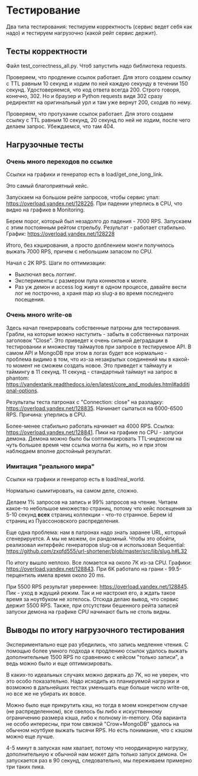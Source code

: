 # Тестирование

Два типа тестирования: тестируем корректность (сервис ведет себя как надо) и тестируем нагрузочно (какой рейт сервис держит).

## Тесты корректности

Файл test_correctness_all.py. Чтоб запустить надо библиотека requests.

Проверяем, что продление ссылок работает. Для этого создаем ссылку с TTL равным 10 секунд и ходим по ней каждую секунду в течении 150 секунд. Удостоверяемся, что код ответа всегда 200. Строго говоря, конечно, 302. Но и браузер и Python requests видя 302 сразу редиректят на оригинальный урл и там уже вернут 200, сходив по нему.

Проверяем, что протухание ссылок работает. Для этого создаем ссылку с TTL равным 10 секунд, 20 секунд по ней не ходим, после чего делаем запрос. Убеждаемся, что там 404.

## Нагрузочные тесты

### Очень много переходов по ссылке

Ссылки на графики и генератор есть в load/get_one_long_link.

Это самый благоприятный кейс.

Запускаем на большом рейте запросов, чтобы сервис упал: https://overload.yandex.net/128226. При падении уперлись в CPU, что видно на графике в Monitoring.

Берем порог, который был незадолго до падения - 7000 RPS. Запускаем с этим постоянным рейтом стрельбу. Результат - работает стабильно. График: https://overload.yandex.net/128228

Итого, без кэширования, а просто долблением монги получилось выжать 7000 RPS, причем с небольшим запасом по CPU.

Начал с 2K RPS. Шаги по оптимизации:
  - Выключил весь логгинг.
  - Эксперименты с размером пула коннектов к монге.
  - Раз уж демон и access log живут в одном процессе, давайте вести лог не построчно, а храня map из slug-а во время последнего посещения.

### Очень много write-ов

Здесь начал генерировать собственные патроны для тестирования. Грабли, на которые можно наступить - забыть в собственных патронах заголовок "Close". Это приведет к очень сильной деградации в тестировании и множеству таймаутов при запросе в тестируемое API. В самом API и MongoDB при этом в логах будет все нормально - проблема видимо в том, что из-за незакрытых соединений мы в какой-то момент не сможем создать новое. Это приведет к таймауту и таймингу в 11 секунд. 11 секунд - стандартный таймаут на запрос в phantom: https://yandextank.readthedocs.io/en/latest/core_and_modules.html#additional-options.

Результаты теста патронах с "Connection: close" на разладку: https://overload.yandex.net/128835. Начинает сыпаться на 6000-6500 RPS. Причина: уперлись в CPU.

Более-менее стабильно работать начинает на 4000 RPS. Ссылка: https://overload.yandex.net/128841. Пики на графике по CPU - запуски демона. Демона можно было бы соптимизировать TTL-индексом на чуть большее время чем ссылка могла бы жить, но и при этом наблюдаем вполне достойный результат.

### Имитация "реального мира"

Ссылки на графики и генератор есть в load/real_world.

Нормально сымитировать, на самом деле, сложно.

Делаем 1% запросов на запись и 99% запросов на чтение. Читаем какое-то небольшое множество страниц, потому что кейс посещения за 5-10 секунд  __всех__ страниц коллекции - что-то странное. Берем id страниц из Пуассоновского распределения.

Еще одна проблема: нам в патронах надо знать заранее URL, который сгенерируется. А мы не можем, он рандомный. Чтобы это обойти, реализовал интерфейс генераторов slug-ов и использовал Sequential: https://github.com/zxqfd555/url-shortener/blob/master/src/lib/slug.h#L32

По итогу вышло неплохо. Все ломается на около 7К из-за CPU. Графики: https://overload.yandex.net/128843. При 6K работало на грани - 99.5-перцентиль имела время около 20 ms.

При 5500 RPS результат увереннее: https://overload.yandex.net/128845. Пик - уход в ждущий режим. Так и не настроил его, а ждать такое время за ноутбуком не хотелось. Отсюда делаю вывод, что сервис держит 5500 RPS. Также, при отсутствии бешенного рейта записей запуски демона на графике CPU начинают быть не столь видны.

## Выводы по итогу нагрузочного тестирования

Экспериментально еще раз убедились, что запись медленне чтения. С помощью более умного подхода к продлению ссылок удалось выжать дополнительные 1500 RPS по сравнению с кейсом "только записи", а ведь можно было и еще оптимизировать.

В каких-то идеальных случаях можно держать до 7K, но не уверен, что это особо показательно. Надо исходить из планируемой нагрузки и возможно в дальнейших тестах уменьшать еще больше число write-ов, но все же не убирать их вовсе.

Можно было еще прикрутить кэш, но тогда в моем конкретном случае (не распределенном), все свелось бы либо к искуственному ограничению размера кэша, либо к полному in-memory. Оба варианта не особо интересны, при том связкой "Crow+MongoDB" удалось на обычном ноутбуке выжать тысячи RPS. Но есть понимание, что с кэшом можно еще лучше.

4-5 минут в запусках нам хватает, потому что неординарную нагрузку, дополнительную к обычной нам может дать только запуск демона. Он запускается раз в 90 секунд, следовательно, мы переживаем примерно три таких пика.
